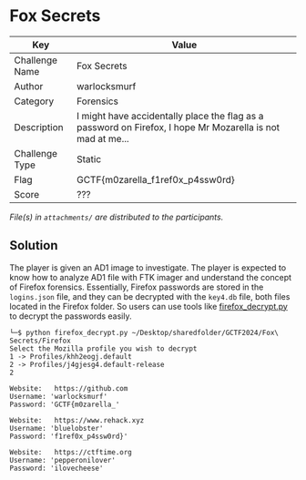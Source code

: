 # Fox Secrets

| Key            | Value                                                                        |
|----------------|------------------------------------------------------------------------------|
| Challenge Name | Fox Secrets                                                             |
| Author         | warlocksmurf                                                                 |
| Category       | Forensics                                                                    |
| Description    | I might have accidentally place the flag as a password on Firefox, I hope Mr Mozarella is not mad at me... |
| Challenge Type | Static                                                                       |
| Flag           | GCTF{m0zarella_f1ref0x_p4ssw0rd}                                                       |
| Score          | ???                                                                          |

*File(s) in `attachments/` are distributed to the participants.*

## Solution
The player is given an AD1 image to investigate. The player is expected to know how to analyze AD1 file with FTK imager and understand the concept of Firefox forensics. Essentially, Firefox passwords are stored in the `logins.json` file, and they can be decrypted with the `key4.db` file, both files located in the Firefox folder. So users can use tools like [firefox_decrypt.py](https://github.com/unode/firefox_decrypt) to decrypt the passwords easily.

```
└─$ python firefox_decrypt.py ~/Desktop/sharedfolder/GCTF2024/Fox\ Secrets/Firefox 
Select the Mozilla profile you wish to decrypt
1 -> Profiles/khh2eogj.default
2 -> Profiles/j4gjesg4.default-release
2

Website:   https://github.com
Username: 'warlocksmurf'
Password: 'GCTF{m0zarella_'

Website:   https://www.rehack.xyz
Username: 'bluelobster'
Password: 'f1ref0x_p4ssw0rd}'

Website:   https://ctftime.org
Username: 'pepperonilover'
Password: 'ilovecheese'
```